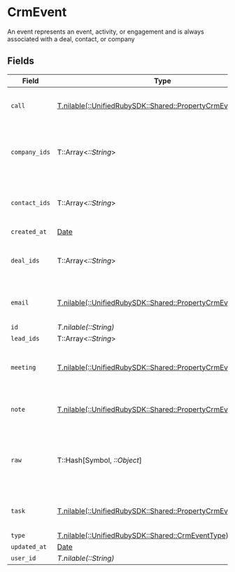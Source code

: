 # CrmEvent

An event represents an event, activity, or engagement and is always associated with a deal, contact, or company


## Fields

| Field                                                                                                          | Type                                                                                                           | Required                                                                                                       | Description                                                                                                    |
| -------------------------------------------------------------------------------------------------------------- | -------------------------------------------------------------------------------------------------------------- | -------------------------------------------------------------------------------------------------------------- | -------------------------------------------------------------------------------------------------------------- |
| `call`                                                                                                         | [T.nilable(::UnifiedRubySDK::Shared::PropertyCrmEventCall)](../../models/shared/propertycrmeventcall.md)       | :heavy_minus_sign:                                                                                             | The call object, when type = call                                                                              |
| `company_ids`                                                                                                  | T::Array<*::String*>                                                                                           | :heavy_minus_sign:                                                                                             | An array of company IDs associated with this event                                                             |
| `contact_ids`                                                                                                  | T::Array<*::String*>                                                                                           | :heavy_minus_sign:                                                                                             | An array of contact IDs associated with this event                                                             |
| `created_at`                                                                                                   | [Date](https://ruby-doc.org/stdlib-2.6.1/libdoc/date/rdoc/Date.html)                                           | :heavy_minus_sign:                                                                                             | N/A                                                                                                            |
| `deal_ids`                                                                                                     | T::Array<*::String*>                                                                                           | :heavy_minus_sign:                                                                                             | An array of deal IDs associated with this event                                                                |
| `email`                                                                                                        | [T.nilable(::UnifiedRubySDK::Shared::PropertyCrmEventEmail)](../../models/shared/propertycrmeventemail.md)     | :heavy_minus_sign:                                                                                             | The email object, when type = email                                                                            |
| `id`                                                                                                           | *T.nilable(::String)*                                                                                          | :heavy_minus_sign:                                                                                             | N/A                                                                                                            |
| `lead_ids`                                                                                                     | T::Array<*::String*>                                                                                           | :heavy_minus_sign:                                                                                             | N/A                                                                                                            |
| `meeting`                                                                                                      | [T.nilable(::UnifiedRubySDK::Shared::PropertyCrmEventMeeting)](../../models/shared/propertycrmeventmeeting.md) | :heavy_minus_sign:                                                                                             | The meeting object, when type = meeting                                                                        |
| `note`                                                                                                         | [T.nilable(::UnifiedRubySDK::Shared::PropertyCrmEventNote)](../../models/shared/propertycrmeventnote.md)       | :heavy_minus_sign:                                                                                             | The note object, when type = note                                                                              |
| `raw`                                                                                                          | T::Hash[Symbol, *::Object*]                                                                                    | :heavy_minus_sign:                                                                                             | The raw data returned by the integration for this event.                                                       |
| `task`                                                                                                         | [T.nilable(::UnifiedRubySDK::Shared::PropertyCrmEventTask)](../../models/shared/propertycrmeventtask.md)       | :heavy_minus_sign:                                                                                             | The task object, when type = task                                                                              |
| `type`                                                                                                         | [T.nilable(::UnifiedRubySDK::Shared::CrmEventType)](../../models/shared/crmeventtype.md)                       | :heavy_minus_sign:                                                                                             | N/A                                                                                                            |
| `updated_at`                                                                                                   | [Date](https://ruby-doc.org/stdlib-2.6.1/libdoc/date/rdoc/Date.html)                                           | :heavy_minus_sign:                                                                                             | N/A                                                                                                            |
| `user_id`                                                                                                      | *T.nilable(::String)*                                                                                          | :heavy_minus_sign:                                                                                             | N/A                                                                                                            |